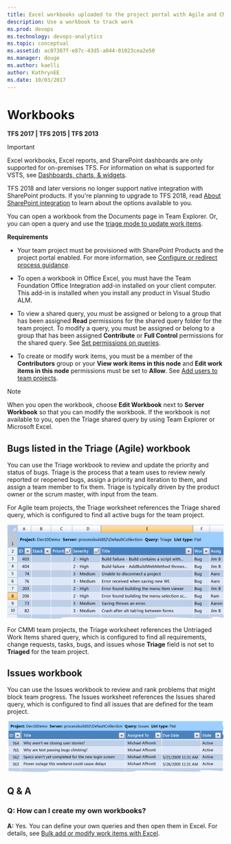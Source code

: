 ```yaml
---
title: Excel workbooks uploaded to the project portal with Agile and CMMI   
description: Use a workbook to track work 
ms.prod: devops
ms.technology: devops-analytics
ms.topic: conceptual
ms.assetid: ac07307f-e87c-43d5-a044-01023cea2e50
ms.manager: douge
ms.author: kaelli
author: KathrynEE
ms.date: 10/03/2017
---
```



# Workbooks 

**TFS 2017 | TFS 2015 | TFS 2013**  

>[!IMPORTANT]  
>Excel workbooks, Excel reports, and SharePoint dashboards are only supported for on-premises TFS. For information on what is supported for VSTS, see [Dashboards, charts, & widgets](/vsts/report/overview).
> 
> TFS 2018 and later versions no longer support native integration with SharePoint products. If you're planning to upgrade to TFS 2018, read [About SharePoint integration](/vsts/report/sharepoint-dashboards/about-sharepoint-integration) to learn about the options available to you. 
  
You can open a workbook from the Documents page in Team Explorer. Or, you can open a query and use the [triage mode to update work items](../../boards/queries/triage-work-items.md). 
  
**Requirements**  
  
-   Your team project must be provisioned with SharePoint Products and the project portal enabled. For more information, see [Configure or redirect process guidance](../sharepoint-dashboards/configure-or-redirect-process-guidance.md).  
  
-   To open a workbook in Office Excel, you must have the Team Foundation Office Integration add-in installed on your client computer. This add-in is installed when you install any product in Visual Studio ALM.  
  
-   To view a shared query, you must be assigned or belong to a group that has been assigned **Read** permissions for the shared query folder for the team project. To modify a query, you must be assigned or belong to a group that has been assigned **Contribute** or **Full Control** permissions for the shared query. See [Set permissions on queries](../../boards/queries/set-query-permissions.md).  
  
-   To create or modify work items, you must be a member of the **Contributors** group or your **View work items in this node** and **Edit work items in this node** permissions must be set to **Allow**. See [Add users to team projects](../../organizations/security/add-users-team-project.md).  
  
> [!NOTE]
>  When you open the workbook, choose **Edit Workbook** next to **Server Workbook** so that you can modify the workbook. If the workbook is not available to you, open the Triage shared query by using Team Explorer or Microsoft Excel.  
  
## Bugs listed in the Triage (Agile) workbook  
 You can use the Triage workbook to review and update the priority and status of bugs. Triage is the process that a team uses to review newly reported or reopened bugs, assign a priority and iteration to them, and assign a team member to fix them. Triage is typically driven by the product owner or the scrum master, with input from the team.  
  
 For Agile team projects, the Triage worksheet references the Triage shared query, which is configured to find all active bugs for the team project.  
  
 ![Example triage workbook](_img/procguid_workbooktriage.png "ProcGuid_WorkbookTriage")  
  
 For CMMI team projects, the Triage worksheet references the Untriaged Work Items shared query, which is configured to find all requirements, change requests, tasks, bugs, and issues whose **Triage** field is not set to **Triaged** for the team project.  
  
## Issues workbook  
 You can use the Issues workbook to review and rank problems that might block team progress. The Issues worksheet references the Issues shared query, which is configured to find all issues that are defined for the team project.  
  
 ![Example of Issues Workbook](_img/procguid_workbookissues.png "ProcGuid_WorkbookIssues")  
  
## Q & A  
  
### Q: How can I create my own workbooks?  
 **A:** Yes. You can define your own queries and then open them in Excel. For details, see [Bulk add or modify work items with Excel](../../boards/backlogs/office/bulk-add-modify-work-items-excel.md).